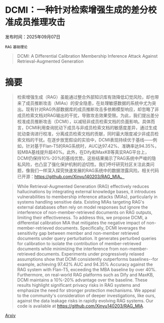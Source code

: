 # DCMI：一种针对检索增强生成的差分校准成员推理攻击

发布时间：2025年09月07日

`RAG` `基础理论`

> DCMI: A Differential Calibration Membership Inference Attack Against Retrieval-Augmented Generation

# 摘要

> 检索增强生成（RAG）虽能通过整合外部知识库有效降低幻觉风险，却也带来了成员推断攻击（MIAs）的安全隐患，在处理敏感数据的系统中尤为突出。现有针对RAG外部数据库的成员推断攻击多依赖模型响应，却忽略了非成员检索文档对RAG输出的干扰，导致攻击效果受限。为此，我们提出差分校准成员推断攻击（DCMI），以减轻非成员检索文档的负面影响。具体而言，DCMI利用查询扰动下成员与非成员检索文档的敏感度差异，通过生成扰动查询进行校准，分离成员检索文档的贡献，同时最大限度减少非成员检索文档的干扰。在逐步放宽假设的实验中，DCMI表现持续优于基线——例如，针对基于Flan-T5的RAG系统时，AUC达97.42%、准确率达94.35%，较MBA基线提升超40%。此外，在Dify和MaxKB等真实RAG平台上，DCMI仍保持10%-20%的基线优势。这些结果揭示了RAG系统中严峻的隐私风险，也凸显了强化保护机制的迫切性。我们呼吁研究社区关注此类问题，像我们一样深入探究快速发展的RAG系统中的数据泄露风险。相关代码已开源：https://github.com/Xinyu140203/RAG_MIA。

> While Retrieval-Augmented Generation (RAG) effectively reduces hallucinations by integrating external knowledge bases, it introduces vulnerabilities to membership inference attacks (MIAs), particularly in systems handling sensitive data. Existing MIAs targeting RAG's external databases often rely on model responses but ignore the interference of non-member-retrieved documents on RAG outputs, limiting their effectiveness. To address this, we propose DCMI, a differential calibration MIA that mitigates the negative impact of non-member-retrieved documents. Specifically, DCMI leverages the sensitivity gap between member and non-member retrieved documents under query perturbation. It generates perturbed queries for calibration to isolate the contribution of member-retrieved documents while minimizing the interference from non-member-retrieved documents. Experiments under progressively relaxed assumptions show that DCMI consistently outperforms baselines--for example, achieving 97.42% AUC and 94.35% Accuracy against the RAG system with Flan-T5, exceeding the MBA baseline by over 40%. Furthermore, on real-world RAG platforms such as Dify and MaxKB, DCMI maintains a 10%-20% advantage over the baseline. These results highlight significant privacy risks in RAG systems and emphasize the need for stronger protection mechanisms. We appeal to the community's consideration of deeper investigations, like ours, against the data leakage risks in rapidly evolving RAG systems. Our code is available at https://github.com/Xinyu140203/RAG_MIA.

[Arxiv](https://arxiv.org/abs/2509.06026)